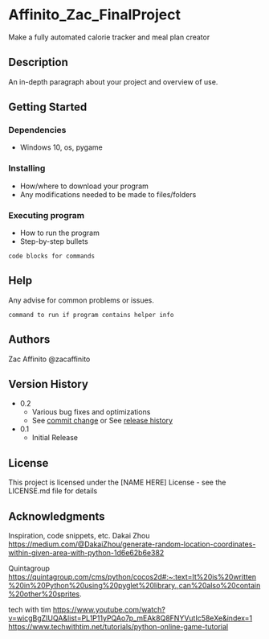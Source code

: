 # Affinito_Zac_FinalProject

Make a fully automated calorie tracker and meal plan creator 

## Description

An in-depth paragraph about your project and overview of use.

## Getting Started

### Dependencies

* Windows 10, os, pygame

### Installing

* How/where to download your program
* Any modifications needed to be made to files/folders

### Executing program

* How to run the program
* Step-by-step bullets
```
code blocks for commands
```

## Help

Any advise for common problems or issues.
```
command to run if program contains helper info
```

## Authors

Zac Affinito @zacaffinito


## Version History

* 0.2
    * Various bug fixes and optimizations
    * See [commit change]() or See [release history]()
* 0.1
    * Initial Release

## License

This project is licensed under the [NAME HERE] License - see the LICENSE.md file for details

## Acknowledgments

Inspiration, code snippets, etc.
Dakai Zhou
https://medium.com/@DakaiZhou/generate-random-location-coordinates-within-given-area-with-python-1d6e62b6e382
 
Quintagroup
https://quintagroup.com/cms/python/cocos2d#:~:text=It%20is%20written%20in%20Python%20using%20pyglet%20library.,can%20also%20contain%20other%20sprites.
 
tech with tim
https://www.youtube.com/watch?v=wicgBgZIUQA&list=PL1P11yPQAo7p_mEAk8Q8FNYVutIc58eXe&index=1
https://www.techwithtim.net/tutorials/python-online-game-tutorial